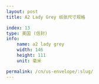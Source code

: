 ```yaml
---
layout: post
title: A2 Lady Grey 纸张尺寸规格

index: 13
type: 美国 (信封)
info:
    name: a2 lady grey
    width: 146
    height: 111
    unit: 毫米

permalink: /cn/us-envelope/:slug/
---
```



